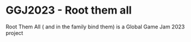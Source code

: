 # GGJ2023 - Root them all
Root Them All ( and in the family bind them) is a Global Game Jam 2023 project
